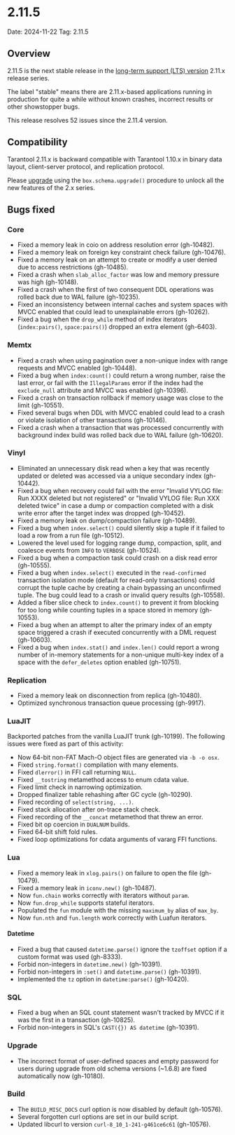 # 2.11.5

Date: 2024-11-22
Tag: 2.11.5

## Overview

2.11.5 is the next stable release in the [long-term support (LTS)
version][release_policy] 2.11.x release series.

The label "stable" means there are 2.11.x-based applications running in
production for quite a while without known crashes, incorrect results or
other showstopper bugs.

This release resolves 52 issues since the 2.11.4 version.

[release_policy]: https://www.tarantool.io/en/doc/latest/release/policy/
[issues]: https://github.com/tarantool/tarantool/issues

## Compatibility

Tarantool 2.11.x is backward compatible with Tarantool 1.10.x in binary data
layout, client-server protocol, and replication protocol.

Please [upgrade][upgrade] using the `box.schema.upgrade()` procedure to unlock
all the new features of the 2.x series.

[upgrade]: https://www.tarantool.io/en/doc/latest/book/admin/upgrades/

## Bugs fixed

### Core

* Fixed a memory leak in coio on address resolution error (gh-10482).
* Fixed a memory leak on foreign key constraint check failure (gh-10476).
* Fixed a memory leak on an attempt to create or modify a user denied due to
  access restrictions (gh-10485).
* Fixed a crash when `slab_alloc_factor` was low and memory pressure was high
  (gh-10148).
* Fixed a crash when the first of two consequent DDL operations was
  rolled back due to WAL failure (gh-10235).
* Fixed an inconsistency between internal caches and system spaces with
  MVCC enabled that could lead to unexplainable errors (gh-10262).
* Fixed a bug when the `drop_while` method of index iterators (`index:pairs()`,
  `space:pairs()`) dropped an extra element (gh-6403).

### Memtx

* Fixed a crash when using pagination over a non-unique index with range
  requests and MVCC enabled (gh-10448).
* Fixed a bug when `index:count()` could return a wrong number, raise the
  last error, or fail with the `IllegalParams` error if the index had
  the `exclude_null` attribute and MVCC was enabled (gh-10396).
* Fixed a crash on transaction rollback if memory usage was close to the limit
  (gh-10551).
* Fixed several bugs when DDL with MVCC enabled could lead to a crash
  or violate isolation of other transactions (gh-10146).
* Fixed a crash when a transaction that was processed concurrently with
  background index build was rolled back due to WAL failure (gh-10620).

### Vinyl

* Eliminated an unnecessary disk read when a key that was recently updated or
  deleted was accessed via a unique secondary index (gh-10442).
* Fixed a bug when recovery could fail with the error "Invalid VYLOG file:
  Run XXXX deleted but not registered" or "Invalid VYLOG file: Run XXX deleted
  twice" in case a dump or compaction completed with a disk write error after
  the target index was dropped (gh-10452).
* Fixed a memory leak on dump/compaction failure (gh-10489).
* Fixed a bug when `index.select()` could silently skip a tuple if it failed to
  load a row from a run file (gh-10512).
* Lowered the level used for logging range dump, compaction, split, and
  coalesce events from `INFO` to `VERBOSE` (gh-10524).
* Fixed a bug when a compaction task could crash on a disk read error
  (gh-10555).
* Fixed a bug when `index.select()` executed in the `read-confirmed`
  transaction isolation mode (default for read-only transactions) could corrupt
  the tuple cache by creating a chain bypassing an unconfirmed tuple. The bug
  could lead to a crash or invalid query results (gh-10558).
* Added a fiber slice check to `index.count()` to prevent it from blocking
  for too long while counting tuples in a space stored in memory (gh-10553).
* Fixed a bug when an attempt to alter the primary index of an empty space
  triggered a crash if executed concurrently with a DML request (gh-10603).
* Fixed a bug when `index.stat()` and `index.len()` could report a wrong number
  of in-memory statements for a non-unique multi-key index of a space with
  the `defer_deletes` option enabled (gh-10751).

### Replication

* Fixed a memory leak on disconnection from replica (gh-10480).
* Optimized synchronous transaction queue processing (gh-9917).

### LuaJIT

Backported patches from the vanilla LuaJIT trunk (gh-10199). The following
issues were fixed as part of this activity:

* Now 64-bit non-FAT Mach-O object files are generated via `-b -o osx`.
* Fixed `string.format()` compilation with many elements.
* Fixed `dlerror()` in FFI call returning `NULL`.
* Fixed `__tostring` metamethod access to enum cdata value.
* Fixed limit check in narrowing optimization.
* Dropped finalizer table rehashing after GC cycle (gh-10290).
* Fixed recording of `select(string, ...)`.
* Fixed stack allocation after on-trace stack check.
* Fixed recording of the `__concat` metamethod that threw an error.
* Fixed bit op coercion in `DUALNUM` builds.
* Fixed 64-bit shift fold rules.
* Fixed loop optimizations for cdata arguments of vararg FFI functions.

### Lua

* Fixed a memory leak in `xlog.pairs()` on failure to open the file (gh-10479).
* Fixed a memory leak in `iconv.new()` (gh-10487).
* Now `fun.chain` works correctly with iterators without `param`.
* Now `fun.drop_while` supports stateful iterators.
* Populated the `fun` module with the missing `maximum_by` alias
  of `max_by`.
* Now `fun.nth` and `fun.length` work correctly with Luafun iterators.

#### Datetime

* Fixed a bug that caused `datetime.parse()` ignore the `tzoffset`
  option if a custom format was used (gh-8333).
* Forbid non-integers in `datetime.new()` (gh-10391).
* Forbid non-integers in `:set()` and `datetime.parse()` (gh-10391).
* Implemented the `tz` option in `datetime:parse()` (gh-10420).

### SQL

* Fixed a bug when an SQL count statement wasn't tracked by MVCC if it was
  the first in a transaction (gh-10825).
* Forbid non-integers in SQL's `CAST({}) AS datetime` (gh-10391).

### Upgrade

* The incorrect format of user-defined spaces and empty password for users
  during upgrade from old schema versions (~1.6.8) are fixed automatically now
  (gh-10180).

### Build

* The `BUILD_MISC_DOCS` curl option is now disabled by default (gh-10576).
* Several forgotten curl options are set in our build script.
* Updated libcurl to version `curl-8_10_1-241-g461ce6c61` (gh-10576).
